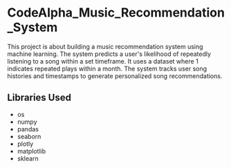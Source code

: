 # CodeAlpha_Music_Recommendation_System

This project is about building a music recommendation system using machine learning. The system predicts a user's likelihood of repeatedly listening to a song within a set timeframe. It uses a dataset where 1 indicates repeated plays within a month. The system tracks user song histories and timestamps to generate personalized song recommendations.

## Libraries Used
- os
- numpy
- pandas
- seaborn
- plotly
- matplotlib
- sklearn
